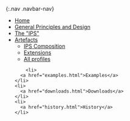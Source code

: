 {:.nav .navbar-nav}
  <ul class="nav navbar-nav">
    <li>
      <a href="index.html">Home</a>
    </li>
    <li>
      <a href="general.html">General Principles and Design</a>
    </li>
           <li>
          <a href="ipsStructure.html">The "IPS"</a>
        </li>
    <li class="dropdown">
      <a href="#" data-toggle="dropdown" class="dropdown-toggle">Artefacts</a>
      <ul class="dropdown-menu">
        <li>
          <a href="StructureDefinition-Composition-uv-ips.html">IPS Composition</a>
        </li>
       <!--
        <li>
          <a href="datatypes.html">Datatypes</a>
        </li>
        -->
        <li>
          <a href="extensions.html">Extensions</a>
        </li>
        <!--
      <li>
      <a href="terminology.html">Terminology</a>
    </li>   
    -->
       <li>
          <a href="profiles.html">All profiles</a>
        </li>
      </ul>
    </li>

        <li>
      <a href="examples.html">Examples</a>
    </li>
    <li>
      <a href="downloads.html">Downloads</a>
    </li>
    <li>
      <a href="history.html">History</a>
    </li>
  </ul>


